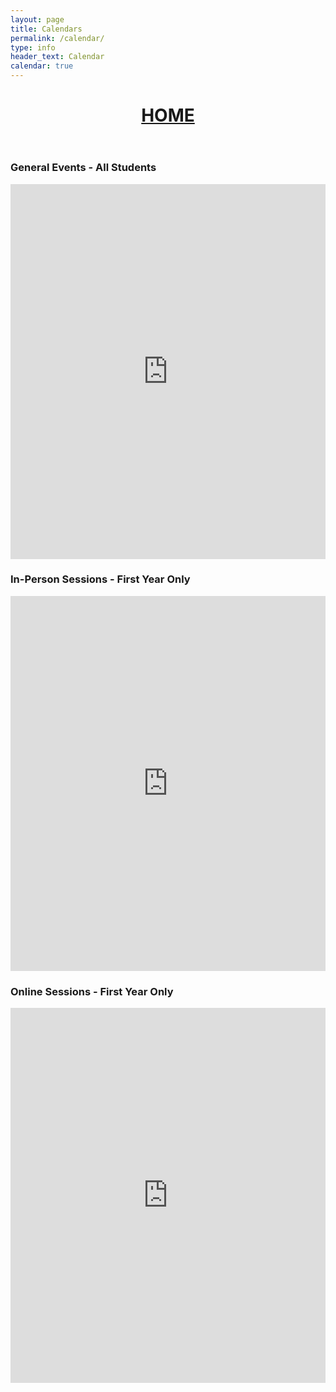 ```yaml
---
layout: page
title: Calendars
permalink: /calendar/
type: info
header_text: Calendar
calendar: true
---
```

<header style="text-align:center">
<h1><a href="https://mattythehacker.github.io/FirstYearCSResources/"><b>HOME</b></a></h1>
</header>
<div class="span3">
	<h3>General Events - All Students</h3>
<div id="upcoming"></div><!--/span-->
</div>
<div class="span9">
	<iframe src="https://calendar.google.com/calendar/embed?src=311upsnbjculbu3ed2bjvlrqh8%40group.calendar.google.com&ctz=Europe%2FLondon" style=" border-width:0 " width="100%" height="600" frameborder="0" scrolling="no"></iframe>
</div><!--/span-->


<div class="span3">
	<h3>In-Person Sessions - First Year Only</h3>
<div id="upcoming"></div><!--/span-->
</div>
<div class="span9">
	<iframe src="https://calendar.google.com/calendar/embed?src=i356ffimkc4qrtnhjajos4jt9c%40group.calendar.google.com&ctz=Europe%2FLondon" style=" border-width:0 " width="100%" height="600" frameborder="0" scrolling="no"></iframe>
</div><!--/span-->



<div class="span3">
	<h3>Online Sessions - First Year Only</h3>
<div id="upcoming"></div><!--/span-->
</div>
<div class="span9">
	<iframe src="https://calendar.google.com/calendar/embed?src=6q1ut7h5hj96pilm84855oclrg%40group.calendar.google.com&ctz=Europe%2FLondon" style=" border-width:0 " width="100%" height="600" frameborder="0" scrolling="no"></iframe>
</div><!--/span-->
